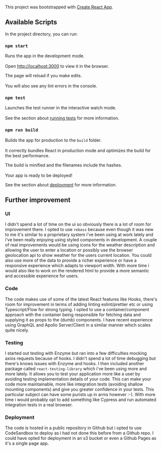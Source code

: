 
This project was bootstrapped with [Create React App](https://github.com/facebook/create-react-app).  
  
## Available Scripts  
  
In the project directory, you can run:  
  
### `npm start`  
  
Runs the app in the development mode.<br>  
Open [http://localhost:3000](http://localhost:3000) to view it in the browser.  
  
The page will reload if you make edits.<br>  
You will also see any lint errors in the console.  
  
### `npm test`  
  
Launches the test runner in the interactive watch mode.<br>  
See the section about [running tests](https://facebook.github.io/create-react-app/docs/running-tests) for more information.  
  
### `npm run build`  
  
Builds the app for production to the `build` folder.<br>  
It correctly bundles React in production mode and optimizes the build for the best performance.  
  
The build is minified and the filenames include the hashes.<br>  
Your app is ready to be deployed!  
  
See the section about [deployment](https://facebook.github.io/create-react-app/docs/deployment) for more information.  
  
## Further improvement  
  
### UI  
 
I didn't spend a lot of time on the ui so obviously there is a lot of room for improvement there. I opted to use `rebass` because even though it was new to me it's similar to a proprietary system i've been using at work lately and i've been really enjoying using styled components in development. A couple of real improvements would be using icons for the weather description and allowing the user to enter a location or possibly use the browser geolocation api to show weather for the users current location. You could also use more of the data to provide a richer experience or have a responsive experience which adapts to viewport width. With more time i would also like to work on the rendered html to provide a more semantic and accessible experience for users.

### Code  
  
The code makes use of some of the latest React features like Hooks, there's room for improvement in terms of adding linting eslint/prettier etc or using Typescript/Flow for strong typing. I opted to use a container/component approach with the container being responsible for fetching data and supplying it as props to the (dumb) components. I have recent experience using GraphQL and Apollo Server/Client in a similar manner which scales quite nicely.
  
### Testing
I started out testing with Enzyme but ran into a few difficulties mocking axios requests because of hooks. I didn't spend a lot of time debugging but there's knows issues with Enzyme and hooks. I then included another package called `react-testing-library` which i've been using more and more lately. It allows you to test your application more like a user by avoiding testing implementation details of your code. This can make your code more maintainable, more like integration tests (avoiding shallow mounting components) and give you greater confidence in your tests. This particular subject can have some purists up in arms however :-). With more time i would  probably opt to add something like Cypress and run automated integration tests in a real browser.

### Deployment
The code is hosted in a public repository in Github but i opted to use CodeSandbox to deploy as i had not done this before from a Github repo. I could have opted for deployment in an s3 bucket or even a Github Pages as it's a single page app.
